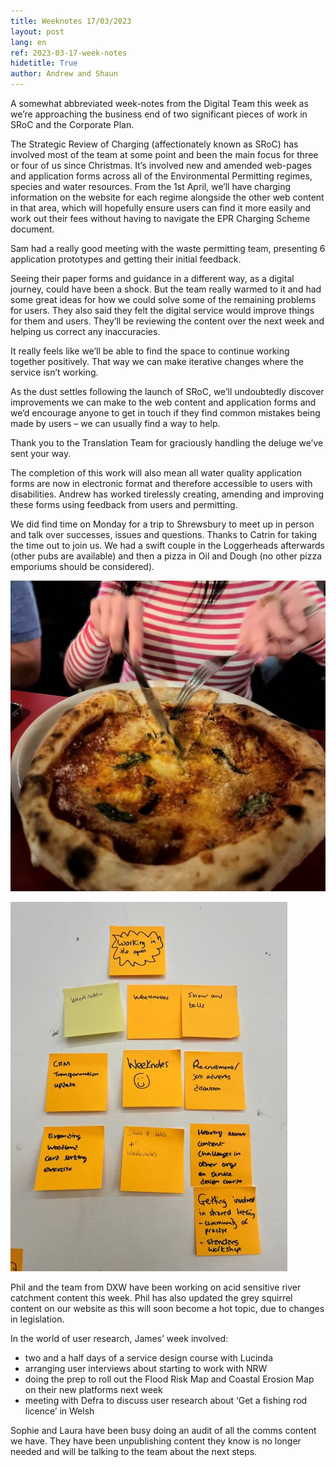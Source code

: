 ```yaml
---
title: Weeknotes 17/03/2023
layout: post
lang: en
ref: 2023-03-17-week-notes
hidetitle: True
author: Andrew and Shaun
---
```



A somewhat abbreviated week-notes from the Digital Team this week as we’re approaching the business end of two significant pieces of work in SRoC and the Corporate Plan.

The Strategic Review of Charging (affectionately known as SRoC) has involved most of the team at some point and been the main focus for three or four of us since Christmas. It’s involved new and amended web-pages and application forms across all of the Environmental Permitting regimes, species and water resources. From the 1st April, we’ll have charging information on the website for each regime alongside the other web content in that area, which will hopefully ensure users can find it more easily and work out their fees without having to navigate the EPR Charging Scheme document.

Sam had a really good meeting with the waste permitting team, presenting 6 application prototypes and getting their initial feedback. 

Seeing their paper forms and guidance in a different way, as a digital journey, could have been a shock. But the team really warmed to it and had some great ideas for how we could solve some of the remaining problems for users. They also said they felt the digital service would improve things for them and users. They’ll be reviewing the content over the next week and helping us correct any inaccuracies. 

It really feels like we’ll be able to find the space to continue working together positively. That way we can make iterative changes where the service isn’t working.

As the dust settles following the launch of SRoC, we’ll undoubtedly discover improvements we can make to the web content and application forms and we’d encourage anyone to get in touch if they find common mistakes being made by users – we can usually find a way to help.

Thank you to the Translation Team for graciously handling the deluge we’ve sent your way.

The completion of this work will also mean all water quality application forms are now in electronic format and therefore accessible to users with disabilities. Andrew has worked tirelessly creating, amending and improving these forms using feedback from users and permitting.

We did find time on Monday for a trip to Shrewsbury to meet up in person and talk over successes, issues and questions. Thanks to Catrin for taking the time out to join us. We had a swift couple in the Loggerheads afterwards (other pubs are available) and then a pizza in Oil and Dough (no other pizza emporiums should be considered).

![team post-it notes](https://github.com/nrw-digital/week-notes/blob/f319a3d003ffefed8096cf933f75e2d80055d308/images/IMG-1142-2.jpg?raw=true)

![time for pizza](https://github.com/nrw-digital/week-notes/blob/f319a3d003ffefed8096cf933f75e2d80055d308/images/IMG-1127.jpg?raw=true)

Phil and the team from DXW have been working on acid sensitive river catchment content this week. Phil has also updated the grey squirrel content on our website as this will soon become a hot topic, due to changes in legislation.

In the world of user research, James’ week involved:

+ two and a half days of a service design course with Lucinda
+ arranging user interviews about starting to work with NRW
+ doing the prep to roll out the Flood Risk Map and Coastal Erosion Map on their new platforms next week
+ meeting with Defra to discuss user research about ‘Get a fishing rod licence’ in Welsh

Sophie and Laura have been busy doing an audit of all the comms content we have. They have been unpublishing content they know is no longer needed and will be talking to the team about the next steps.


